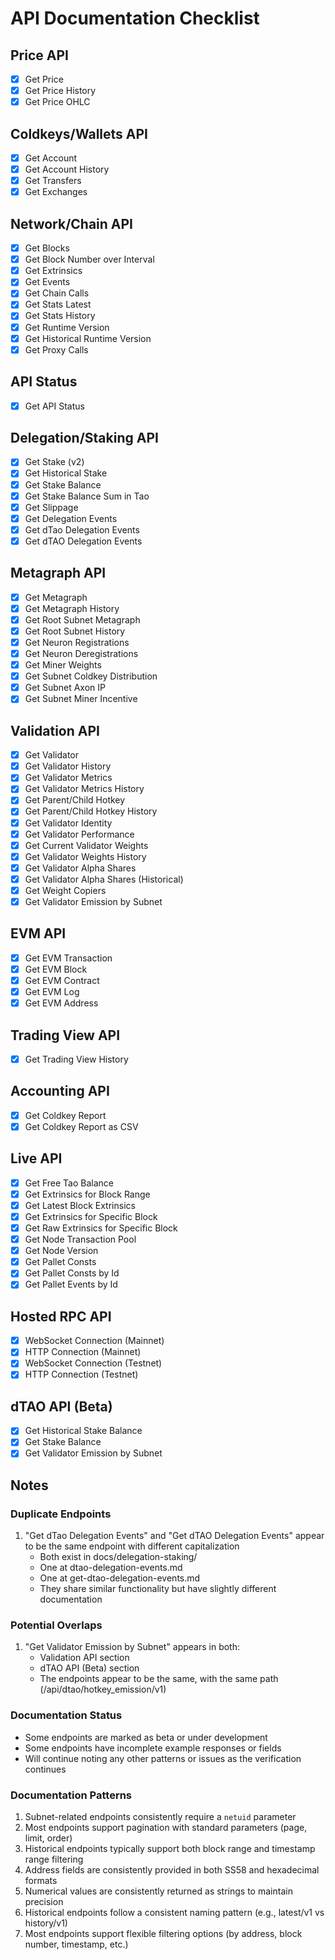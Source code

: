 # API Documentation Checklist

## Price API
- [x] Get Price
- [x] Get Price History
- [x] Get Price OHLC

## Coldkeys/Wallets API
- [x] Get Account
- [x] Get Account History
- [x] Get Transfers
- [x] Get Exchanges

## Network/Chain API
- [x] Get Blocks
- [x] Get Block Number over Interval
- [x] Get Extrinsics
- [x] Get Events
- [x] Get Chain Calls
- [x] Get Stats Latest
- [x] Get Stats History
- [x] Get Runtime Version
- [x] Get Historical Runtime Version
- [x] Get Proxy Calls

## API Status
- [x] Get API Status

## Delegation/Staking API
- [x] Get Stake (v2)
- [x] Get Historical Stake
- [x] Get Stake Balance
- [x] Get Stake Balance Sum in Tao
- [x] Get Slippage
- [x] Get Delegation Events
- [x] Get dTao Delegation Events
- [x] Get dTAO Delegation Events

## Metagraph API
- [x] Get Metagraph
- [x] Get Metagraph History
- [x] Get Root Subnet Metagraph
- [x] Get Root Subnet History
- [x] Get Neuron Registrations
- [x] Get Neuron Deregistrations
- [x] Get Miner Weights
- [x] Get Subnet Coldkey Distribution
- [x] Get Subnet Axon IP
- [x] Get Subnet Miner Incentive

## Validation API
- [x] Get Validator
- [x] Get Validator History
- [x] Get Validator Metrics
- [x] Get Validator Metrics History
- [x] Get Parent/Child Hotkey
- [x] Get Parent/Child Hotkey History
- [x] Get Validator Identity
- [x] Get Validator Performance
- [x] Get Current Validator Weights
- [x] Get Validator Weights History
- [x] Get Validator Alpha Shares
- [x] Get Validator Alpha Shares (Historical)
- [x] Get Weight Copiers
- [x] Get Validator Emission by Subnet

## EVM API
- [x] Get EVM Transaction
- [x] Get EVM Block
- [x] Get EVM Contract
- [x] Get EVM Log
- [x] Get EVM Address

## Trading View API
- [x] Get Trading View History

## Accounting API
- [x] Get Coldkey Report
- [x] Get Coldkey Report as CSV

## Live API
- [x] Get Free Tao Balance
- [x] Get Extrinsics for Block Range
- [x] Get Latest Block Extrinsics
- [x] Get Extrinsics for Specific Block
- [x] Get Raw Extrinsics for Specific Block
- [x] Get Node Transaction Pool
- [x] Get Node Version
- [x] Get Pallet Consts
- [x] Get Pallet Consts by Id
- [x] Get Pallet Events by Id

## Hosted RPC API
- [x] WebSocket Connection (Mainnet)
- [x] HTTP Connection (Mainnet)
- [x] WebSocket Connection (Testnet)
- [x] HTTP Connection (Testnet)

## dTAO API (Beta)
- [x] Get Historical Stake Balance
- [x] Get Stake Balance
- [x] Get Validator Emission by Subnet

## Notes

### Duplicate Endpoints
1. "Get dTao Delegation Events" and "Get dTAO Delegation Events" appear to be the same endpoint with different capitalization
   - Both exist in docs/delegation-staking/
   - One at dtao-delegation-events.md
   - One at get-dtao-delegation-events.md
   - They share similar functionality but have slightly different documentation

### Potential Overlaps
1. "Get Validator Emission by Subnet" appears in both:
   - Validation API section
   - dTAO API (Beta) section
   - The endpoints appear to be the same, with the same path (/api/dtao/hotkey_emission/v1)

### Documentation Status
- Some endpoints are marked as beta or under development
- Some endpoints have incomplete example responses or fields
- Will continue noting any other patterns or issues as the verification continues

### Documentation Patterns
1. Subnet-related endpoints consistently require a `netuid` parameter
2. Most endpoints support pagination with standard parameters (page, limit, order)
3. Historical endpoints typically support both block range and timestamp range filtering
4. Address fields are consistently provided in both SS58 and hexadecimal formats
5. Numerical values are consistently returned as strings to maintain precision
6. Historical endpoints follow a consistent naming pattern (e.g., latest/v1 vs history/v1)
7. Most endpoints support flexible filtering options (by address, block number, timestamp, etc.) 